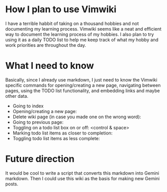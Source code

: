 # How I plan to use Vimwiki

I have a terrible habbit of taking on a thousand hobbies and not documenting my learning process.
Vimwiki seems like a neat and efficient way to document the learning process of my hobbies.
I also plan to try using it as a daily TODO list to help me keep track of what my hobby and work priorities are throughout the day.


# What I need to know

Basically, since I already use markdown,
I just need to know the Vimwiki specific commands for opening/creating a new page,
navigating between pages, 
using the TODO list functionality,
and embedding links and maybe other data.

- Going to index <leader><ww>
- Opening/creating a new page: <enter>
- Delete wiki page (in case you made one on the wrong word): <leader><wd>
- Going to previous page: <backspace>
- Toggling on a todo list box on or off: <control & space>
- Marking todo list items as closer to completion: <gln>
- Toggling todo list items as less complete: <glp>

# Future direction

It would be cool to write a script that converts this markdown into
Gemini markdown.
Then I could use this wiki as the basis for making new Gemini posts.
